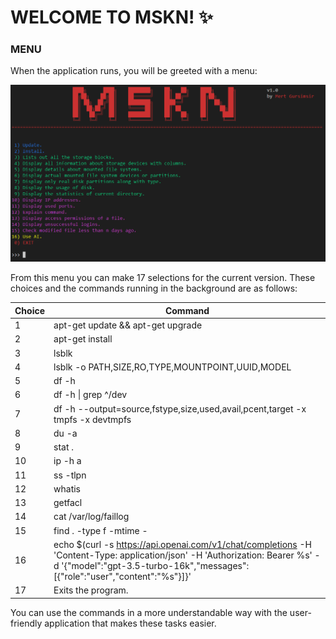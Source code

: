 # WELCOME TO MSKN! ✨

### MENU

When the application runs, you will be greeted with a menu:

![](https://github.com/MertGursimsir/mskn/blob/main/MEDIA/image.png)

From this menu you can make 17 selections for the current version. These choices and the commands running in the background are as follows:

| Choice | Command |
| ------ | ------ |
| 1 | apt-get update && apt-get upgrade |
| 2 | apt-get install <packageName> |
| 3 | lsblk |
| 4 | lsblk -o PATH,SIZE,RO,TYPE,MOUNTPOINT,UUID,MODEL |
| 5 | df -h |
| 6 | df -h \| grep ^/dev |
| 7 | df -h --output=source,fstype,size,used,avail,pcent,target -x tmpfs -x devtmpfs |
| 8 | du -a |
| 9 | stat . |
| 10 | ip -h a | awk '/inet/ {printf \"%-15s %s\\n\", $NF, $2}' |
| 11 | ss -tlpn | awk '/LISTEN/ {split($4, a, \":\"); print a[1] \":\" a[2]}' |
| 12 | whatis <command> |
| 13 | getfacl <fileName> |
| 14 | cat /var/log/faillog |
| 15 | find . -type f -mtime -<day> |
| 16 | echo $(curl -s https://api.openai.com/v1/chat/completions -H 'Content-Type: application/json' -H 'Authorization: Bearer %s' -d '{\"model\":\"gpt-3.5-turbo-16k\",\"messages\":[{\"role\":\"user\",\"content\":\"%s\"}]}' | jq '.choices[]'.message.content) |
| 17 | Exits the program. |

You can use the commands in a more understandable way with the user-friendly application that makes these tasks easier.